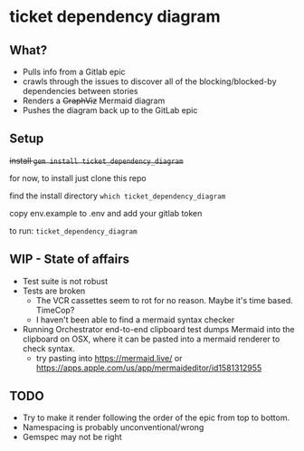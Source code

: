 # ticket dependency diagram

## What?

* Pulls info from a Gitlab epic
* crawls through the issues to discover all of the blocking/blocked-by dependencies between stories
* Renders a ~~GraphViz~~ Mermaid diagram
* Pushes the diagram back up to the GitLab epic

## Setup

~~install `gem install ticket_dependency_diagram`~~

for now, to install just clone this repo

find the install directory `which ticket_dependency_diagram`

copy env.example to .env and add your gitlab token 

to run: `ticket_dependency_diagram`




## WIP - State of affairs

* Test suite is not robust
* Tests are broken
  * The VCR cassettes seem to rot for no reason. Maybe it's time based. TimeCop?
  * I haven't been able to find a mermaid syntax checker
* Running Orchestrator end-to-end clipboard test dumps Mermaid into the clipboard on OSX, where it can be pasted into a mermaid renderer to check syntax.
  * try pasting into https://mermaid.live/ or https://apps.apple.com/us/app/mermaideditor/id1581312955


## TODO
* Try to make it render following the order of the epic from top to bottom.
* Namespacing is probably unconventional/wrong
* Gemspec may not be right